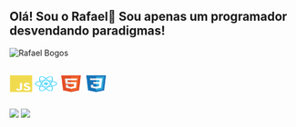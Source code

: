  ## Olá! Sou o Rafael👋 Sou apenas um programador desvendando paradigmas!
![Rafael Bogos](https://github-readme-stats.vercel.app/api?username=rafael-bogos&show_icons=true&theme=dark)
  
  <div style="display: inline_block"><br>
  <img align="center" alt="Rafael-Js" height="30" width="40" src="https://raw.githubusercontent.com/devicons/devicon/master/icons/javascript/javascript-plain.svg">
  <img align="center" alt="Rafael-React" height="30" width="40" src="https://raw.githubusercontent.com/devicons/devicon/master/icons/react/react-original.svg">
  <img align="center" alt="Rafael-HTML" height="30" width="40" src="https://raw.githubusercontent.com/devicons/devicon/master/icons/html5/html5-original.svg">
  <img align="center" alt="Rafael-CSS" height="30" width="40" src="https://raw.githubusercontent.com/devicons/devicon/master/icons/css3/css3-original.svg">
</div>


## 



<div> 

  <a href="https://www.instagram.com/bogosrafael/" target="_blank"><img src="https://img.shields.io/badge/-Instagram-%23E4405F?style=for-the-badge&logo=instagram&logoColor=white" target="_blank"></a>
  <a href="https://www.linkedin.com/in/rafael-bogos/" target="_blank"><img src="https://img.shields.io/badge/-LinkedIn-%230077B5?style=for-the-badge&logo=linkedin&logoColor=white" target="_blank"></a> 
  
</div>
